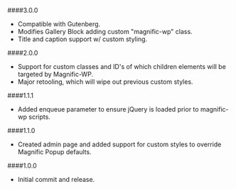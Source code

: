 ####3.0.0

- Compatible with Gutenberg.
- Modifies Gallery Block adding custom "magnific-wp" class.
- Title and caption support w/ custom styling.

####2.0.0

- Support for custom classes and ID's of which children elements will be targeted by Magnific-WP.
- Major retooling, which will wipe out previous custom styles.

####1.1.1

- Added enqueue parameter to ensure jQuery is loaded prior to magnific-wp scripts.

####1.1.0

- Created admin page and added support for custom styles to override Magnific Popup defaults.

####1.0.0

- Initial commit and release.
